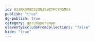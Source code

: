 ```yaml
---
id: 01JRKRV8D32QNJ59XYPCYMGM0X
publish: "true"
dg-publish: true
category: garudapuranam
eleventyExcludeFromCollections: "false"
hide: "true"
---
```



